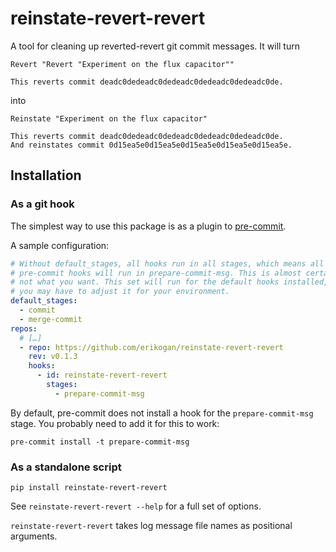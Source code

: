 # reinstate-revert-revert

A tool for cleaning up reverted-revert git commit messages. It will turn

```
Revert "Revert "Experiment on the flux capacitor""

This reverts commit deadc0dedeadc0dedeadc0dedeadc0dedeadc0de.
```

into

```
Reinstate "Experiment on the flux capacitor"

This reverts commit deadc0dedeadc0dedeadc0dedeadc0dedeadc0de.
And reinstates commit 0d15ea5e0d15ea5e0d15ea5e0d15ea5e0d15ea5e.
```

## Installation

### As a git hook

The simplest way to use this package is as a plugin to [pre-commit](https://pre-commit.com/).

A sample configuration:

```yaml
# Without default_stages, all hooks run in all stages, which means all your
# pre-commit hooks will run in prepare-commit-msg. This is almost certainly
# not what you want. This set will run for the default hooks installed, but
# you may have to adjust it for your environment.
default_stages:
  - commit
  - merge-commit
repos:
  # […]
  - repo: https://github.com/erikogan/reinstate-revert-revert
    rev: v0.1.3
    hooks:
      - id: reinstate-revert-revert
        stages:
          - prepare-commit-msg
```

By default, pre-commit does not install a hook for the `prepare-commit-msg` stage. You probably need to add it for this to work:

```
pre-commit install -t prepare-commit-msg
```

### As a standalone script

```
pip install reinstate-revert-revert
```

See `reinstate-revert-revert --help` for a full set of options.

`reinstate-revert-revert` takes log message file names as positional arguments.
